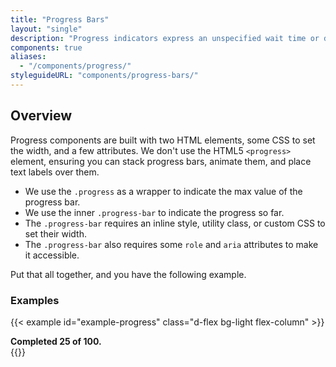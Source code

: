 ```yaml
---
title: "Progress Bars"
layout: "single"
description: "Progress indicators express an unspecified wait time or display the length of a process."
components: true
aliases:
  - "/components/progress/"
styleguideURL: "components/progress-bars/"
---
```


## Overview

Progress components are built with two HTML elements, some CSS to set the width, and a few attributes. We don't use the HTML5
`<progress>` element, ensuring you can stack progress bars, animate them, and place text labels over them.

- We use the `.progress` as a wrapper to indicate the max value of the progress bar.
- We use the inner `.progress-bar` to indicate the progress so far.
- The `.progress-bar` requires an inline style, utility class, or custom CSS to set their width.
- The `.progress-bar` also requires some `role` and `aria` attributes to make it accessible.

Put that all together, and you have the following example.

### Examples

<!-- prettier-ignore-start -->

{{< example id="example-progress" class="d-flex bg-light flex-column" >}}
<div class="progress" aria-busy="true">
  <div class="progress-bar" role="progressbar" style="width: 25%;" aria-valuenow="25" aria-valuemin="0" aria-valuemax="100" aria-valuetext="Please wait until the operation is finished.">
  </div>
</div>
<div class="text-left text-dark">
  <strong>Completed 25 of 100.</strong>
</div>
{{</ example >}}

<!-- {{< example id="example-progress" class="d-flex bg-light flex-column" >}}
<div class="progress">
  <div class="progress-bar" role="progressbar" aria-valuenow="0" aria-valuemin="0" aria-valuemax="100"></div>
</div>
<div class="progress">
  <div class="progress-bar" role="progressbar" style="width: 25%;" aria-valuenow="25" aria-valuemin="0" aria-valuemax="100">
    25%
  </div>
</div>
<div class="progress">
  <div class="progress-bar" role="progressbar" style="width: 50%;" aria-valuenow="50" aria-valuemin="0" aria-valuemax="100">
    50%
  </div>
</div>
<div class="progress">
  <div class="progress-bar" role="progressbar" style="width: 75%;" aria-valuenow="75" aria-valuemin="0" aria-valuemax="100">
    75%
  </div>
</div>
<div class="progress">
  <div class="progress-bar" role="progressbar" style="width: 100%;" aria-valuenow="100" aria-valuemin="0" aria-valuemax="100">
    100%
  </div>
</div>
{{</ example >}} -->
<!-- prettier-ignore-end -->
